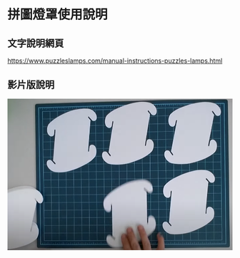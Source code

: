 #  拼圖燈罩使用說明

## 文字說明網頁

https://www.puzzleslamps.com/manual-instructions-puzzles-lamps.html

## 影片版說明

[![Watch the video](/puzzles_lamps/image/193625.png)](https://www.youtube.com/watch?v=Eu-heqvuD7I&t=11s&ab_channel=CompanyJulai)

